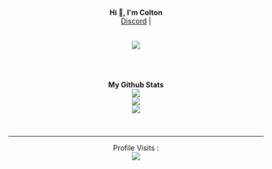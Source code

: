 <p align='center'>
  <b>Hi 👋, I'm Colton</b><br>
  <a href="https://discord.gg/X6CuqRWC3z">Discord</a> |
</p>

<p align="center"><br>
  <a href="https://github.com/KanekiWeb">
    <img src="https://lanyard-profile-readme.vercel.app/api/798415976822472714"/>
     </a>
</p>

<br><br>
<p align="center">
	<b>My Github Stats</b><br>
    	<img src="https://github-readme-streak-stats.herokuapp.com/?user=265866&theme=dark&hide_border=true">
	<br>
	<img src="https://github-readme-stats.vercel.app/api?username=265866&include_all_commits=true&show_icons=true&hide_border=true&hide_title=true&count_private=true&theme=dark">
	<br>
	<img src="https://github-readme-stats.vercel.app/api/top-langs/?username=265866&layout=compact&count_private=true&langs_count=8&hide_border=true&theme=dark">
</p>


<p>&nbsp;</p>    

---  

<p align="center"> 
  Profile Visits :<br>
  <img src="https://profile-counter.glitch.me/KanekiWeb/count.svg" />
</p>
